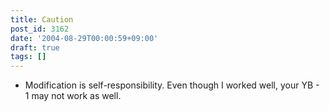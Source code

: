 ```yaml
---
title: Caution
post_id: 3162
date: '2004-08-29T00:00:59+09:00'
draft: true
tags: []
---
```


*   Modification is self-responsibility. Even though I worked well, your YB - 1 may not work as well.
